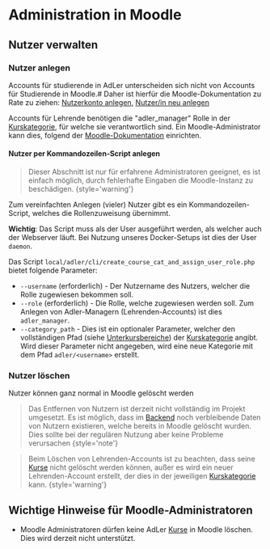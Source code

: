 # Administration in Moodle

## Nutzer verwalten

### Nutzer anlegen
Accounts für studierende in AdLer unterscheiden sich nicht von Accounts für Studierende in Moodle.#
Daher ist hierfür die Moodle-Dokumentation zu Rate zu ziehen: 
[Nutzerkonto anlegen](https://docs.moodle.org/404/de/Nutzerkonten_anlegen), 
[Nutzer/in neu anlegen](https://docs.moodle.org/404/de/Nutzer/in_neu_anlegen)

Accounts für Lehrende benötigen die "adler_manager" Rolle in der 
[Kurskategorie](Kurskategorie-VP.md), für welche sie verantwortlich sind.
Ein Moodle-Administrator kann dies, folgend der 
[Moodle-Dokumentation](https://docs.moodle.org/404/de/Kursbereichseinschreibung) einrichten.

#### Nutzer per Kommandozeilen-Script anlegen

> Dieser Abschnitt ist nur für erfahrene Administratoren geeignet, es ist einfach möglich,
> durch fehlerhafte Eingaben die Moodle-Instanz zu beschädigen.
> {style='warning'}

Zum vereinfachten Anlegen (vieler) Nutzer gibt es ein Kommandozeilen-Script, welches die Rollenzuweisung übernimmt.

**Wichtig**: Das Script muss als der User ausgeführt werden, als welcher auch der Webserver läuft. 
Bei Nutzung unseres Docker-Setups ist dies der User `daemon`.

Das Script `local/adler/cli/create_course_cat_and_assign_user_role.php` bietet folgende Parameter:
- `--username` (erforderlich) - Der Nutzername des Nutzers, welcher die Rolle zugewiesen bekommen soll.
- `--role` (erforderlich) - Die Rolle, welche zugewiesen werden soll. Zum Anlegen von Adler-Managern 
(Lehrenden-Accounts) ist dies `adler_manager`.
- `--category_path` - Dies ist ein optionaler Parameter, welcher den vollständigen Pfad (siehe 
[Unterkursbereiche](https://docs.moodle.org/404/de/Kursbereiche#Unterkursbereiche_anlegen)) der 
[Kurskategorie](Kurskategorie-VP.md) angibt. Wird dieser Parameter nicht angegeben, wird eine neue Kategorie mit dem 
Pfad `adler/<username>` erstellt.

### Nutzer löschen
Nutzer können ganz normal in Moodle gelöscht werden

> Das Entfernen von Nutzern ist derzeit nicht vollständig im Projekt umgesetzt. Es ist möglich, dass im 
> [Backend](Backend-GE.md) noch verbleibende Daten von Nutzern existieren, welche bereits in Moodle gelöscht wurden.
> Dies sollte bei der regulären Nutzung aber keine Probleme verursachen
> {style='note'}
 
> Beim Löschen von Lehrenden-Accounts ist zu beachten, dass seine [Kurse](Lernwelt-GE.md) nicht gelöscht werden können,
> außer es wird ein neuer Lehrenden-Account erstellt, der dies in der jeweiligen [Kurskategorie](Kurskategorie-VP.md)
> kann.
> {style='warning'}

## Wichtige Hinweise für Moodle-Administratoren
- Moodle Administratoren dürfen keine AdLer [Kurse](Lernwelt-GE.md) in Moodle löschen. Dies wird derzeit nicht
unterstützt.

